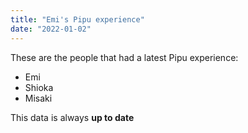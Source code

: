 ```yaml
---
title: "Emi's Pipu experience"
date: "2022-01-02"
---
```


These are the people that had a latest Pipu experience:

- Emi
- Shioka
- Misaki

This data is always **up to date**
